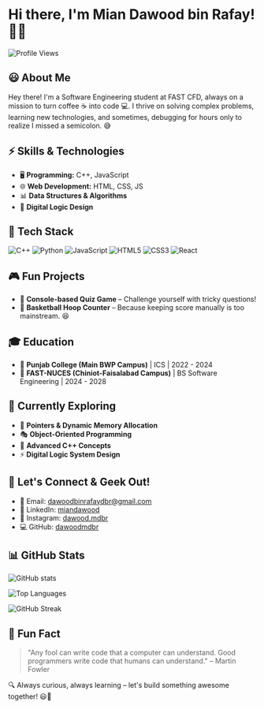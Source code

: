 # Hi there, I'm Mian Dawood bin Rafay! 🚀✨

![Profile Views](https://komarev.com/ghpvc/?username=dawoodmdbr&color=blue) 

## 😃 About Me
Hey there! I'm a Software Engineering student at FAST CFD, always on a mission to turn coffee ☕ into code 💻. I thrive on solving complex problems, learning new technologies, and sometimes, debugging for hours only to realize I missed a semicolon. 😅

## ⚡ Skills & Technologies
- 🖥️ **Programming:** C++, JavaScript
- 🌐 **Web Development:** HTML, CSS, JS
- 📊 **Data Structures & Algorithms**
- 🔌 **Digital Logic Design**

## 🚀 Tech Stack
![C++](https://img.shields.io/badge/C%2B%2B-00599C?style=for-the-badge&logo=c%2B%2B&logoColor=white)
![Python](https://img.shields.io/badge/Python-3776AB?style=for-the-badge&logo=python&logoColor=white)
![JavaScript](https://img.shields.io/badge/JavaScript-F7DF1E?style=for-the-badge&logo=javascript&logoColor=black)
![HTML5](https://img.shields.io/badge/HTML5-E34F26?style=for-the-badge&logo=html5&logoColor=white)
![CSS3](https://img.shields.io/badge/CSS3-1572B6?style=for-the-badge&logo=css3&logoColor=white)
![React](https://img.shields.io/badge/React-61DAFB?style=for-the-badge&logo=react&logoColor=black)

## 🎮 Fun Projects
- 🎯 **Console-based Quiz Game** – Challenge yourself with tricky questions!
- 🏀 **Basketball Hoop Counter** – Because keeping score manually is too mainstream. 😆

## 🎓 Education
- 📍 **Punjab College (Main BWP Campus)** | ICS | 2022 - 2024
- 📍 **FAST-NUCES (Chiniot-Faisalabad Campus)** | BS Software Engineering | 2024 - 2028

## 🌱 Currently Exploring
- 🚀 **Pointers & Dynamic Memory Allocation**
- 🎭 **Object-Oriented Programming**
- 🔬 **Advanced C++ Concepts**
- ⚡ **Digital Logic System Design**

## 🤝 Let's Connect & Geek Out!
- 📧 Email: [dawoodbinrafaydbr@gmail.com](mailto:dawoodbinrafaydbr@gmail.com)
- 💼 LinkedIn: [miandawood](https://www.linkedin.com/in/mian-dawood-bin-rafay-4b3194254/)
- 📸 Instagram: [dawood.mdbr](https://instagram.com/dawoodmdbr)
- 💻 GitHub: [dawoodmdbr](https://github.com/dawoodmdbr)

## 📊 GitHub Stats
![GitHub stats](https://github-readme-stats.vercel.app/api?username=dawoodmdbr&show_icons=true&theme=radical)

![Top Languages](https://github-readme-stats.vercel.app/api/top-langs/?username=dawoodmdbr&layout=compact&theme=radical)

![GitHub Streak](https://github-readme-streak-stats.herokuapp.com/?user=dawoodmdbr&theme=radical)

## 🌟 Fun Fact
> "Any fool can write code that a computer can understand. Good programmers write code that humans can understand." – Martin Fowler

🔍 Always curious, always learning – let's build something awesome together! 😃🚀
